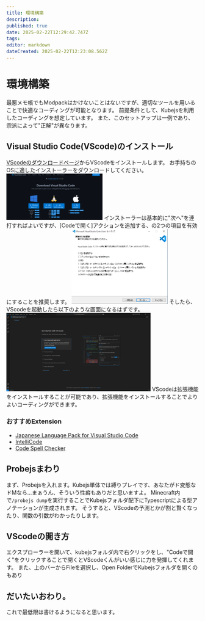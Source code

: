 ```yaml
---
title: 環境構築
description: 
published: true
date: 2025-02-22T12:29:42.747Z
tags: 
editor: markdown
dateCreated: 2025-02-22T12:23:08.562Z
---
```


# 環境構築
最悪メモ帳でもModpackはかけないことはないですが、適切なツールを用いることで快適なコーディングが可能となります。
前提条件として、Kubejsを利用したコーディングを想定しています。
また、このセットアップは一例であり、宗派によって"正解"が異なります。

## Visual Studio Code(VScode)のインストール
[VScodeのダウンロードページ](https://code.visualstudio.com/Download)からVScodeをインストールします。
お手持ちのOSに適したインストーラーをダウンロードしてください。
<img src=/vscdl.png width=50%>
インストーラーは基本的に"次へ"を連打すればよいですが、[Codeで開く]アクションを追加する、の2つの項目を有効にすることを推奨します。
<img src=/installer.png width=50%>
そしたら、VScodeを起動したら以下のような画面になるはずです。
<img src=/vscview.png width=75%>
VScodeは拡張機能をインストールすることが可能であり、拡張機能をインストールすることでよりよいコーディングができます。
### おすすめExtension
- [Japanese Language Pack for Visual Studio Code](https://marketplace.visualstudio.com/items?itemName=MS-CEINTL.vscode-language-pack-ja)
- [IntelliCode](https://marketplace.visualstudio.com/items?itemName=VisualStudioExptTeam.vscodeintellicode)
- [Code Spell Checker](https://marketplace.visualstudio.com/items?itemName=streetsidesoftware.code-spell-checker)



## Probejsまわり
まず、Probejsを入れます。Kubejs単体では縛りプレイです、あなたがド変態なドMなら...まぁうん、そういう性癖もありだと思いますよ。
Minecraft内で`/probejs dump`を実行することでKubejsフォルダ配下にTypescriptによる型アノテーションが生成されます。
そうすると、VScodeの予測とかが割と賢くなったり、関数の引数がわかったりします。

## VScodeの開き方
エクスプローラーを開いて、kubejsフォルダ内で右クリックをし、"Codeで開く"をクリックすることで開くとVScodeくんがいい感じに力を発揮してくれます。
また、上のバーからFileを選択し、Open FolderでKubejsフォルダを開くのもあり


## だいたいおわり。
これで最低限は書けるようになると思います。
